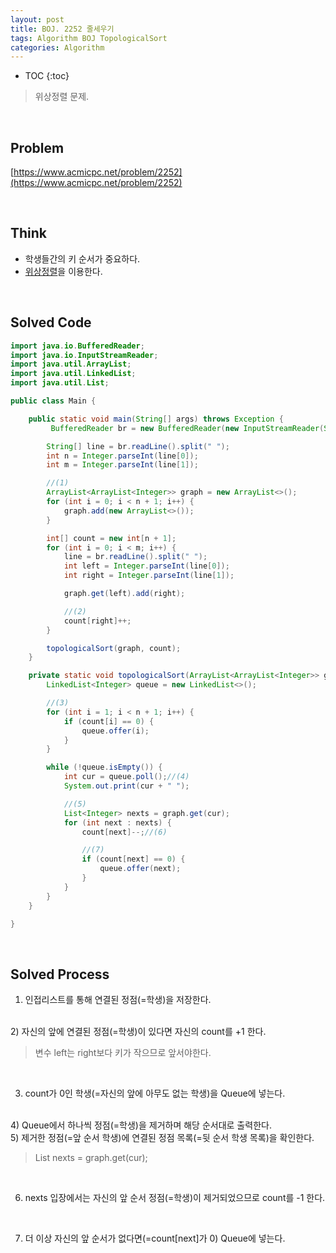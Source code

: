 ```yaml
---
layout: post
title: BOJ. 2252 줄세우기
tags: Algorithm BOJ TopologicalSort
categories: Algorithm
---
```

* TOC
{:toc}
> 위상정렬 문제.

<br>  

## Problem  
[https://www.acmicpc.net/problem/2252](https://www.acmicpc.net/problem/2252)  
  
<br>  

## Think  
* 학생들간의 키 순서가 중요하다.  
* [위상정렬](https://ko.wikipedia.org/wiki/%EC%9C%84%EC%83%81%EC%A0%95%EB%A0%AC)을 이용한다.  

<br>  

## Solved Code  

```java
import java.io.BufferedReader;
import java.io.InputStreamReader;
import java.util.ArrayList;
import java.util.LinkedList;
import java.util.List;

public class Main {

    public static void main(String[] args) throws Exception {
         BufferedReader br = new BufferedReader(new InputStreamReader(System.in));

        String[] line = br.readLine().split(" ");
        int n = Integer.parseInt(line[0]);
        int m = Integer.parseInt(line[1]);

        //(1)
        ArrayList<ArrayList<Integer>> graph = new ArrayList<>();
        for (int i = 0; i < n + 1; i++) {
            graph.add(new ArrayList<>());
        }

        int[] count = new int[n + 1];
        for (int i = 0; i < m; i++) {
            line = br.readLine().split(" ");
            int left = Integer.parseInt(line[0]);
            int right = Integer.parseInt(line[1]);

            graph.get(left).add(right);

            //(2)
            count[right]++;
        }

        topologicalSort(graph, count);
    }

    private static void topologicalSort(ArrayList<ArrayList<Integer>> graph, int[] count) {
        LinkedList<Integer> queue = new LinkedList<>();

        //(3)
        for (int i = 1; i < n + 1; i++) {
            if (count[i] == 0) {
                queue.offer(i);
            }
        }

        while (!queue.isEmpty()) {
            int cur = queue.poll();//(4)
            System.out.print(cur + " ");

            //(5)
            List<Integer> nexts = graph.get(cur);
            for (int next : nexts) {
                count[next]--;//(6)

                //(7)
                if (count[next] == 0) {
                    queue.offer(next);
                }
            }
        }
    }

}

```  
  
<br>  

## Solved Process  

1) 인접리스트를 통해 연결된 정점(=학생)을 저장한다.  
<br>
2) 자신의 앞에 연결된 정점(=학생)이 있다면 자신의 count를 +1 한다.  

> 변수 left는 right보다 키가 작으므로 앞서야한다.  

<br>  

3) count가 0인 학생(=자신의 앞에 아무도 없는 학생)을 Queue에 넣는다.  
<br>
4) Queue에서 하나씩 정점(=학생)을 제거하며 해당 순서대로 출력한다.  
<br>
5) 제거한 정점(=앞 순서 학생)에 연결된 정점 목록(=뒷 순서 학생 목록)을 확인한다.

> List<Integer> nexts = graph.get(cur);

<br>

6) nexts 입장에서는 자신의 앞 순서 정점(=학생)이 제거되었으므로 count를 -1 한다.

<br> 

7) 더 이상 자신의 앞 순서가 없다면(=count[next]가 0) Queue에 넣는다.

